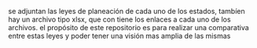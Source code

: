 se adjuntan las leyes de planeación de cada uno de los estados, tambíen hay un archivo tipo xlsx, que con tiene los enlaces a cada uno de los archivos.
el propósito de este repositorio es para realizar una comparativa entre estas leyes y poder tener una visión mas amplia de las mismas
